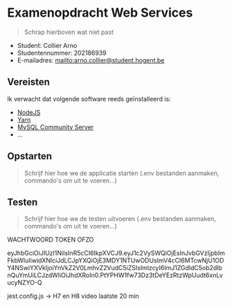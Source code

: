 # Examenopdracht Web Services

> Schrap hierboven wat niet past

- Student: Collier Arno
- Studentennummer: 202186939
- E-mailadres: <mailto:arno.collier@student.hogent.be>

## Vereisten

Ik verwacht dat volgende software reeds geïnstalleerd is:

- [NodeJS](https://nodejs.org)
- [Yarn](https://yarnpkg.com)
- [MySQL Community Server](https://dev.mysql.com/downloads/mysql/)
- ...


## Opstarten

> Schrijf hier hoe we de applicatie starten (.env bestanden aanmaken, commando's om uit te voeren...)

## Testen

> Schrijf hier hoe we de testen uitvoeren (.env bestanden aanmaken, commando's om uit te voeren...)




WACHTWOORD TOKEN OFZO

eyJhbGciOiJIUzI1NiIsInR5cCI6IkpXVCJ9.eyJ1c2VySWQiOjEsInJvbGVzIjpbImFkbWluIiwidXNlciJdLCJpYXQiOjE3MDY1NTUwODUsImV4cCI6MTcwNjU1ODY4NSwiYXVkIjoiYnVkZ2V0LmhvZ2VudC5iZSIsImlzcyI6ImJ1ZGdldC5ob2dlbnQuYmUiLCJzdWIiOiJhdXRoIn0.PtYPHW1fw73Dz3tDeYEzRtzWpUudt6xnLvucyNZYO-Q

jest.config.js -> H7 en H8 video laatste 20 min